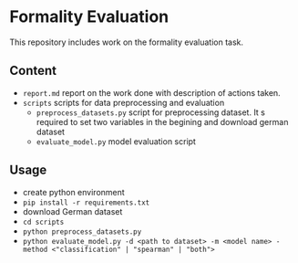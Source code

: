 # Formality Evaluation

This repository includes work on the formality evaluation task. 

## Content

* `report.md` report on the work done with description of actions taken.
* `scripts` scripts for data preprocessing and evaluation
    * `preprocess_datasets.py` script for preprocessing dataset. It s required to set two variables in the begining and download german dataset
    * `evaluate_model.py` model evaluation script

##  Usage

* create python environment
* `pip install -r requirements.txt`
* download German dataset
* `cd scripts`
* `python preprocess_datasets.py`
* `python evaluate_model.py -d <path to dataset> -m <model name> -method <"classification" | "spearman" | "both">`